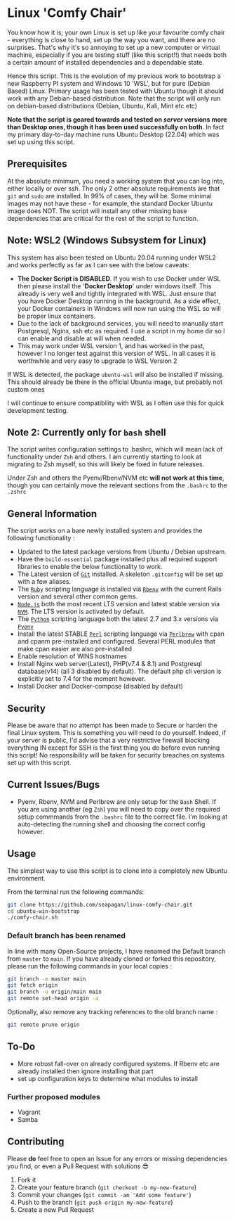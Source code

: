 # Linux 'Comfy Chair'

You know how it is; your own Linux is set up like your favourite comfy chair -
everything is close to hand, set up the way you want, and there are no
surprises. That's why it's so annoying to set up a new computer or virtual
machine, especially if you are testing stuff (like this script!!) that needs
both a certain amount of installed dependencies and a dependable state.

Hence this script. This is the evolution of my previous work to bootstrap a new
Raspberry PI system and Windows 10 'WSL', but for pure (Debian Based) Linux.
Primary usage has been tested with Ubuntu though it should work with any
Debian-based distribution. Note that the script will only run on debian-based
distributions (Debian, Ubuntu, Kali, Mint etc etc)

**Note that the script is geared towards and tested on _server_ versions more
than Desktop ones, though it has been used successfully on both**. In fact my
primary day-to-day machine runs Ubuntu Desktop (22.04) which was set up using
this script.

## Prerequisites

At the absolute minimum, you need a working system that you can log into, either
locally or over ssh. The only 2 other absolute requirements are that ```git```
and ```sudo``` are installed. In 99% of cases, they will be. Some minimal images
may not have these - for example, the standard Docker Ubuntu image does NOT. The
script will install any other missing base dependencies that are critical for
the rest of the script to function.

## Note: WSL2 (Windows Subsystem for Linux)

This system has also been tested on Ubuntu 20.04 running under WSL2 and works
perfectly as far as I can see with the below caveats:

* **The Docker Script is DISABLED**. If you wish to use Docker under WSL then
  please install the '**Docker Desktop**' under windows itself. This already is
  very well and tightly integrated with WSL. Just ensure that you have Docker
  Desktop running in the background. As a side effect, your Docker containers in
  Windows will now run using the WSL so will be proper linux containers.
* Due to the lack of background services, you will need to manually start
  Postgresql, Nginx, ssh etc as required. I use a script in my home dir so I can
  enable and disable at will when needed.
* This may work under WSL version 1, and has worked in the past, however I no
  longer test against this version of WSL. In all cases it is worthwhile and
  very easy to upgrade to WSL Version 2

If WSL is detected, the package `ubuntu-wsl` will also be installed if missing.
This should already be there in the official Ubuntu image, but probably not
custom ones

I will continue to ensure compatibility with WSL as I often use this for quick
development testing.

## Note 2: Currently only for `bash` shell

The script writes configuration settings to .bashrc, which will mean lack of
functionality under `Zsh` and others. I am currently starting to look at
migrating to Zsh myself, so this will likely be fixed in future releases.

Under Zsh and others the Pyenv/Rbenv/NVM etc **will not work at this time**,
though you can certainly move the relevant sections from the `.bashrc` to the
`.zshrc`

## General Information

The script works on a bare newly installed system and provides the following functionality :

* Updated to the latest package versions from Ubuntu / Debian upstream.
* Have the `build-essential` package installed plus all required support
  libraries to enable the below functionality to work.
* The Latest version of [`Git`][git] installed. A skeleton `.gitconfig` will be
  set up with a few aliases.
* The [`Ruby`][ruby] scripting language is installed via [`Rbenv`][rbenv] with
  the current Rails version and several other common gems.
* [`Node.js`][node] both the most recent LTS version and latest stable version
  via [`NVM`][nvm]. The LTS version is activated by default.
* The [`Python`][python] scripting language both the latest 2.7 and 3.x versions
  via [`Pyenv`][pyenv]
* Install the latest STABLE [`Perl`][perl] scripting language via
  [`Perlbrew`][perlbrew] with cpan and cpanm pre-installed and configured.
  Several PERL modules that make cpan easier are also pre-installed
* Enable resolution of WINS hostnames
* Install Nginx web server(Latest), PHP(v7.4 & 8.1) and Postgresql database(v14)
  (all 3 disabled by default). The default php cli version is explicitly set to
  7.4 for the moment however.
* Install Docker and Docker-compose (disabled by default)

## Security

Please be aware that no attempt has been made to Secure or harden the final
Linux system. This is something you will need to do yourself. Indeed, if your
server is public, I'd advise that a very restrictive firewall blocking
everything IN except for SSH is the first thing you do before even running this
script! No responsibility will be taken for security breaches on systems set up
with this script.

## Current Issues/Bugs

* Pyenv, Rbenv, NVM and Perlbrew are only setup for the `Bash` Shell. If you are
  using another (eg `Zsh`) you will need to copy over the required setup commmands
  from the `.bashrc` file to the correct file. I'm looking at auto-detecting the
  running shell and choosing the correct config however.

## Usage

The simplest way to use this script is to clone into a completely new Ubuntu
environment.

From the terminal run the following commands:

```bash
git clone https://github.com/seapagan/linux-comfy-chair.git
cd ubuntu-win-bootstrap
./comfy-chair.sh
```

### Default branch has been renamed

In line with many Open-Source projects, I have renamed the Default branch from
`master` to `main`. If you have already cloned or forked this repository, please
run the following commands in your local copies :

```bash
git branch -m master main
git fetch origin
git branch -u origin/main main
git remote set-head origin -a
```

Optionally, also remove any tracking references to the old branch name :

```bash
git remote prune origin
```

## To-Do

* More robust fall-over on already configured systems. If Rbenv etc are already
  installed then ignore installing that part
* set up configuration keys to determine what modules to install

### Further proposed modules

* Vagrant
* Samba

## Contributing

Please **do** feel free to open an Issue for any errors or missing dependencies
you find, or even a Pull Request with solutions 😎

1. Fork it
2. Create your feature branch (`git checkout -b my-new-feature`)
3. Commit your changes (`git commit -am 'Add some feature'`)
4. Push to the branch (`git push origin my-new-feature`)
5. Create a new Pull Request

[git]: https://git-scm.com
[ruby]: https://www.ruby-lang.org
[rbenv]: https://github.com/rbenv/rbenv
[node]: https://nodejs.org
[nvm]: https://github.com/creationix/nvm
[python]: https://www.python.org/
[pyenv]: https://github.com/pyenv/pyenv
[perl]: https://www.perl.org/
[perlbrew]: https://perlbrew.pl/

[issue-10]: https://github.com/seapagan/linux-comfy-chair/issues/10
[issue-10-workaround]:
    https://github.com/rbenv/ruby-build/discussions/1940#discussioncomment-2663209
